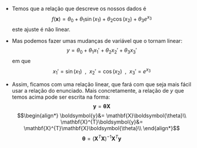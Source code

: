 - Temos que a relação que descreve os nossos dados é
$$f(\boldsymbol{x}) = \theta_{0} + \theta_{1}\sin(x_{1})+\theta_{2}\cos(x_{2})+\theta_{3}e^{x_{3}}$$
este ajuste é não linear.

- Mas podemos fazer umas mudanças de variável que o tornam linear:
$$y=\theta_{0}+\theta_{1}x_{1}' + \theta_{2}x_{2}'+\theta_{3}x_{3}'$$
em que
$$x_{1}'=\sin(x_{1})~~,~~ x_{2}'=\cos(x_{2})~~,~~ x_{3}'=e^{x_{3}}$$

- Assim, ficamos com uma relação linear, que fará com que seja mais fácil usar a relação do enunciado. Mais concretamente, a relação de $y$ que temos acima pode ser escrita na forma:
$$\boldsymbol{y}=\boldsymbol{\theta}\mathbf{X}$$
$$\begin{align*}
\boldsymbol{y}&= \mathbf{X}\boldsymbol{\theta}\\
\mathbf{X}^{T}\boldsymbol{y}&= \mathbf{X}^{T}\mathbf{X}\boldsymbol{\theta}\\
\end{align*}$$
$$\boldsymbol{\theta}=(\mathbf{X}^{T}\mathbf{X})^{-1}\mathbf{X}^{T}\boldsymbol{y}$$

